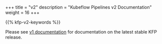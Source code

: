 +++
title = "v2"
description = "Kubeflow Pipelines v2 Documentation"
weight = 16
+++

{{% kfp-v2-keywords %}}

Please see [v1 documentation][v1-documentation] for documentation on the latest stable KFP release.

[v1-documentation]: /docs/components/pipelines/v1
